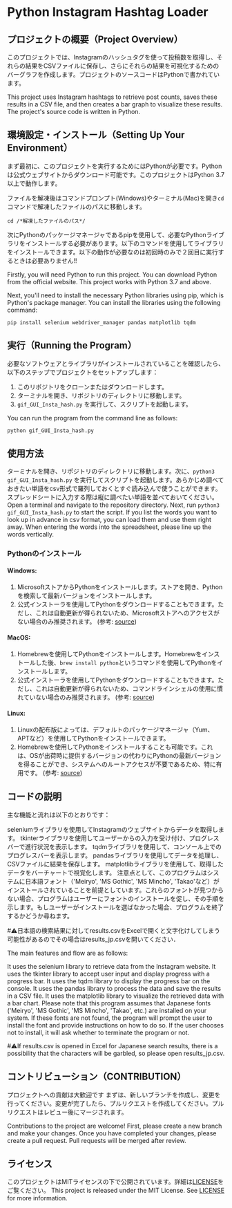 # Python Instagram Hashtag Loader





## プロジェクトの概要（Project Overview）
このプロジェクトでは、Instagramのハッシュタグを使って投稿数を取得し、それらの結果をCSVファイルに保存し、さらにそれらの結果を可視化するためのバーグラフを作成します。プロジェクトのソースコードはPythonで書かれています。

This project uses Instagram hashtags to retrieve post counts, saves these results in a CSV file, and then creates a bar graph to visualize these results. The project's source code is written in Python.





## 環境設定・インストール（Setting Up Your Environment）
まず最初に、このプロジェクトを実行するためにはPythonが必要です。Pythonは公式ウェブサイトからダウンロード可能です。このプロジェクトはPython 3.7以上で動作します。

ファイルを解凍後はコマンドプロンプト(Windows)やターミナル(Mac)を開き`cd`コマンドで解凍したファイルのパスに移動します。
```
cd /*解凍したファイルのパス*/
```

次にPythonのパッケージマネージャであるpipを使用して、必要なPythonライブラリをインストールする必要があります。以下のコマンドを使用してライブラリをインストールできます。以下の動作が必要なのは初回時のみで２回目に実行するときは必要ありません!!

Firstly, you will need Python to run this project. You can download Python from the official website. This project works with Python 3.7 and above.

Next, you'll need to install the necessary Python libraries using pip, which is Python's package manager. You can install the libraries using the following command:

```
pip install selenium webdriver_manager pandas matplotlib tqdm
```




## 実行（Running the Program）
必要なソフトウェアとライブラリがインストールされていることを確認したら、以下のステップでプロジェクトをセットアップします：

1. このリポジトリをクローンまたはダウンロードします。
2. ターミナルを開き、リポジトリのディレクトリに移動します。
3. `gif_GUI_Insta_hash.py` を実行して、スクリプトを起動します。

You can run the program from the command line as follows:

```
python gif_GUI_Insta_hash.py
```

## 使用方法
ターミナルを開き、リポジトリのディレクトリに移動します。次に、`python3 gif_GUI_Insta_hash.py` を実行してスクリプトを起動します。あらかじめ調べておきたい単語をcsv形式で羅列しておくとすぐ読み込んで使うことができます。スプレッドシートに入力する際は縦に調べたい単語を並べておいてください。
Open a terminal and navigate to the repository directory. Next, run `python3 gif_GUI_Insta_hash.py` to start the script. If you list the words you want to look up in advance in csv format, you can load them and use them right away. When entering the words into the spreadsheet, please line up the words vertically.


### Pythonのインストール

#### Windows:
1. MicrosoftストアからPythonをインストールします。ストアを開き、Pythonを検索して最新バージョンをインストールします。
2. 公式インストーラを使用してPythonをダウンロードすることもできます。ただし、これは自動更新が得られないため、Microsoftストアへのアクセスがない場合のみ推奨されます。 (参考: [source](https://python.land/installing-python/))

#### MacOS:
1. Homebrewを使用してPythonをインストールします。Homebrewをインストールした後、`brew install python`というコマンドを使用してPythonをインストールします。
2. 公式インストーラを使用してPythonをダウンロードすることもできます。ただし、これは自動更新が得られないため、コマンドラインシェルの使用に慣れていない場合のみ推奨されます。 (参考: [source](https://python.land/installing-python/))

#### Linux:
1. Linuxの配布版によっては、デフォルトのパッケージマネージャ（Yum、APTなど）を使用してPythonをインストールできます。
2. Homebrewを使用してPythonをインストールすることも可能です。これは、OSが出荷時に提供するバージョンの代わりにPythonの最新バージョンを得ることができ、システムへのルートアクセスが不要であるため、特に有用です。 (参考: [source](https://python.land/installing-python/))




## コードの説明
主な機能と流れは以下のとおりです：

seleniumライブラリを使用してInstagramのウェブサイトからデータを取得します。
tkinterライブラリを使用してユーザーからの入力を受け付け、プログレスバーで進行状況を表示します。
tqdmライブラリを使用して、コンソール上でのプログレスバーを表示します。
pandasライブラリを使用してデータを処理し、CSVファイルに結果を保存します。
matplotlibライブラリを使用して、取得したデータをバーチャートで視覚化します。
注意点として、このプログラムはシステムに日本語フォント（'Meiryo', 'MS Gothic', 'MS Mincho', 'Takao'など）がインストールされていることを前提としています。これらのフォントが見つからない場合、プログラムはユーザーにフォントのインストールを促し、その手順を示します。もしユーザーがインストールを選ばなかった場合、プログラムを終了するかどうか尋ねます。

#⚠️日本語の検索結果に対してresults.csvをExcelで開くと文字化けしてしまう可能性があるのでその場合はresults_jp.csvを開いてください．



The main features and flow are as follows:

It uses the selenium library to retrieve data from the Instagram website.
It uses the tkinter library to accept user input and display progress with a progress bar.
It uses the tqdm library to display the progress bar on the console.
It uses the pandas library to process the data and save the results in a CSV file.
It uses the matplotlib library to visualize the retrieved data with a bar chart.
Please note that this program assumes that Japanese fonts ('Meiryo', 'MS Gothic', 'MS Mincho', 'Takao', etc.) are installed on your system. If these fonts are not found, the program will prompt the user to install the font and provide instructions on how to do so. If the user chooses not to install, it will ask whether to terminate the program or not.

#⚠️If results.csv is opened in Excel for Japanese search results, there is a possibility that the characters will be garbled, so please open results_jp.csv.

## コントリビューション（CONTRIBUTION）
プロジェクトへの貢献は大歓迎です
まずは、新しいブランチを作成し、変更を行ってください。変更が完了したら、プルリクエストを作成してください。プルリクエストはレビュー後にマージされます。


Contributions to the project are welcome!
First, please create a new branch and make your changes. Once you have completed your changes, please create a pull request. Pull requests will be merged after review.


## ライセンス
このプロジェクトはMITライセンスの下で公開されています。詳細は[LICENSE](LICENSE)をご覧ください。
This project is released under the MIT License. See [LICENSE](LICENSE) for more information.
